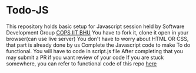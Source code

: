 # Todo-JS
This repository holds basic setup for Javascript session held by Software Development Group [COPS IIT BHU](https://www.copsiitbhu.co.in/)
You have to fork it, clone it open in your browser(can use  live server)
You don't have to worry about HTML OR CSS, that part is already done by us
Complete the Javascript code to make To do functional. You will have to code in script.js file
After completing that you may submit a PR if you want review of your code
If you are stuck somewhere, you can refer to functional code of this repo  [here](https://github.com/shubhangi013/Todo-JS)
